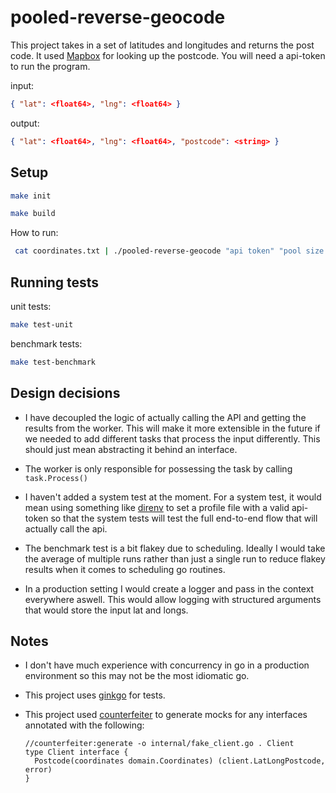 # pooled-reverse-geocode

This project takes in a set of latitudes and longitudes and returns the post code.
It used [Mapbox](https://docs.mapbox.com/api/search/geocoding/) for looking up the postcode.
You will need a api-token to run the program.

input:
```json
{ "lat": <float64>, "lng": <float64> }
```

output:
```json
{ "lat": <float64>, "lng": <float64>, "postcode": <string> }
```

## Setup
```bash
make init
```

```bash
make build
```

How to run:

```bash
 cat coordinates.txt | ./pooled-reverse-geocode "api token" "pool size flag" > output.txt
```

## Running tests

unit tests:
```bash
make test-unit
```

benchmark tests:
```bash
make test-benchmark
```

## Design decisions
 * I have decoupled the logic of actually calling the API and getting the results from the worker. 
 This will make it more extensible in the future if we needed to add different tasks that process 
 the input differently. This should just mean abstracting it behind an interface.
 
 * The worker is only responsible for possessing the task by calling `task.Process()`
 
 * I haven't added a system test at the moment. For a system test, it would mean using something like 
   [direnv](https://direnv.net/) to set a profile file with a valid api-token so that the system tests will
   test the full end-to-end flow that will actually call the api. 
 
 * The benchmark test is a bit flakey due to scheduling. Ideally I would take the average 
 of multiple runs rather than just a single run to reduce flakey results when it comes to 
 scheduling go routines.
 
 * In a production setting I would create a logger and pass in the context everywhere aswell. This would
   allow logging with structured arguments that would store the input lat and longs. 

## Notes
* I don't have much experience with concurrency in go in a production environment 
so this may not be the most idiomatic go.

* This project uses [ginkgo](https://github.com/onsi/ginkgo) for tests.
* This project used [counterfeiter](https://github.com/maxbrunsfeld/counterfeiter) to generate mocks for 
  any interfaces annotated with the following:
  ```golang
  //counterfeiter:generate -o internal/fake_client.go . Client
  type Client interface {
    Postcode(coordinates domain.Coordinates) (client.LatLongPostcode, error)
  }
  ```





